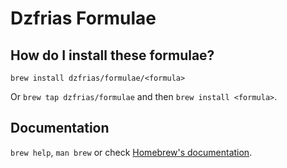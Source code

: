 # Dzfrias Formulae

## How do I install these formulae?

`brew install dzfrias/formulae/<formula>`

Or `brew tap dzfrias/formulae` and then `brew install <formula>`.

## Documentation

`brew help`, `man brew` or check [Homebrew's documentation](https://docs.brew.sh).
